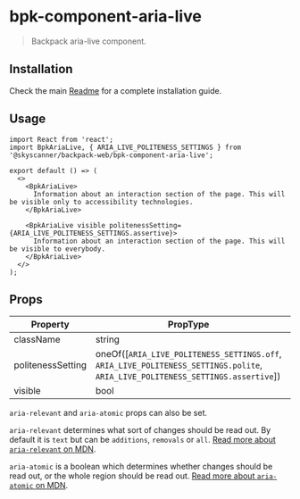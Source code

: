 # bpk-component-aria-live

> Backpack aria-live component.

## Installation

Check the main [Readme](https://github.com/skyscanner/backpack#usage) for a complete installation guide.

## Usage

```tsx
import React from 'react';
import BpkAriaLive, { ARIA_LIVE_POLITENESS_SETTINGS } from '@skyscanner/backpack-web/bpk-component-aria-live';

export default () => (
  <>
    <BpkAriaLive>
      Information about an interaction section of the page. This will be visible only to accessibility technologies.
    </BpkAriaLive>

    <BpkAriaLive visible politenessSetting={ARIA_LIVE_POLITENESS_SETTINGS.assertive}>
      Information about an interaction section of the page. This will be visible to everybody.
    </BpkAriaLive>
  </>
);
```

## Props

| Property | PropType | Required | Default Value |
| - | - | - | - |
| className | string | false | null |
| politenessSetting | oneOf([`ARIA_LIVE_POLITENESS_SETTINGS.off`, `ARIA_LIVE_POLITENESS_SETTINGS.polite`, `ARIA_LIVE_POLITENESS_SETTINGS.assertive`]) | false | `ARIA_LIVE_POLITENESS_SETTINGS.polite` |
| visible | bool | false | false |

`aria-relevant` and `aria-atomic` props can also be set.

`aria-relevant` determines what sort of changes should be read out. By default it is `text` but can be `additions`, `removals` or `all`. [Read more about `aria-relevant` on MDN](https://developer.mozilla.org/en-US/docs/Web/Accessibility/ARIA/Attributes/aria-relevant).

`aria-atomic` is a boolean which determines whether changes should be read out, or the whole region should be read out. [Read more about `aria-atomic` on MDN](https://developer.mozilla.org/en-US/docs/Web/Accessibility/ARIA/ARIA_Live_Regions#Use_Case:_Clock).
